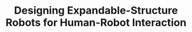 ---
id: expandable-robots
name: HRI for Expandable Robots
description: Designing Expandable-Structure Robots for Human-Robot Interaction
title: 'Designing Expandable-Structure Robots for Human-Robot Interaction'
authors:
  - Hooman Hedayati
  - Ryo Suzuki
  - Wyatt Rees
  - Daniel Leithinger
  - Daniel Szafir
year: 2022
booktitle: Frontiers in Robotics and AI
publisher: ACM, New York, NY, USA
doi: https://doi.org/10.3389/frobt.2022.719639
conference:
  name: Frontiers 2022
  fullname: Frontiers in Robotics and AI (Frontiers 2022)
  url: https://www.frontiersin.org/journals/robotics-and-ai
---